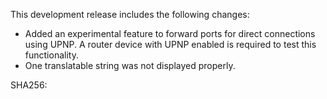 This development release includes the following changes:

* Added an experimental feature to forward ports for direct connections using UPNP. A router device with UPNP enabled is required to test this functionality.
* One translatable string was not displayed properly.

SHA256: 